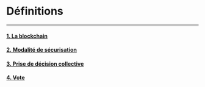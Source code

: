 # Définitions
---
#### [1. La blockchain](../parts/definitions/blockchain.md)
#### [2. Modalité de sécurisation](../parts/definitions/security.md)
#### [3. Prise de décision collective](../parts/definitions/decision.md)
#### [4. Vote](definitions/vote.md)
